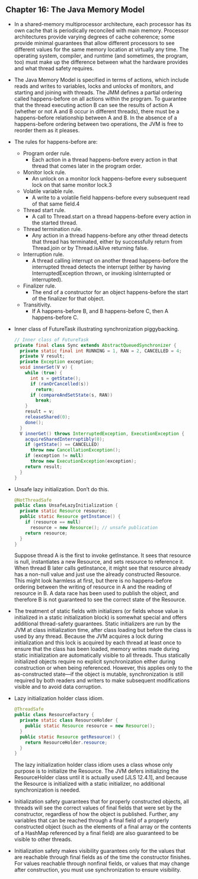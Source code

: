 ## Chapter 16: The Java Memory Model

- In a shared-memory multiprocessor architecture, each processor has its own cache that is periodically reconciled with main memory. Processor architectures provide varying degrees of cache coherence; some provide minimal guarantees that allow different processors to see different values for the same memory location at virtually any time. The operating system, compiler, and runtime (and sometimes, the program, too) must make up the difference between what the hardware provides and what thread safety requires.

- The Java Memory Model is specified in terms of actions, which include reads and writes to variables, locks and unlocks of monitors, and starting and joining with threads. The JMM defines a partial ordering called happens-before on all actions within the program. To guarantee that the thread executing action B can see the results of action A (whether or not A and B occur in different threads), there must be a happens-before relationship between A and B. In the absence of a happens-before ordering between two operations, the JVM is free to reorder them as it pleases.

- The rules for happens-before are:
	- Program order rule.
		- Each action in a thread happens-before every action in that thread that comes later in the program order.
	- Monitor lock rule.
		- An unlock on a monitor lock happens-before every subsequent lock on that same monitor lock.3
	- Volatile variable rule.
		- A write to a volatile field happens-before every subsequent read of that same field.4
	- Thread start rule.
		- A call to Thread.start on a thread happens-before every action in the started thread.
	- Thread termination rule.
		- Any action in a thread happens-before any other thread detects that thread has terminated, either by successfully return from Thread.join or by Thread.isAlive returning false.
	- Interruption rule.
		- A thread calling interrupt on another thread happens-before the interrupted thread detects the interrupt (either by having InterruptedException thrown, or invoking isInterrupted or interrupted).
	- Finalizer rule.
		- The end of a constructor for an object happens-before the start of the finalizer for that object.
	- Transitivity.
		- If A happens-before B, and B happens-before C, then A happens-before C.

- Inner class of FutureTask illustrating synchronization piggybacking.
  ```java
  // Inner class of FutureTask
  private final class Sync extends AbstractQueuedSynchronizer {
    private static final int RUNNING = 1, RAN = 2, CANCELLED = 4;
    private V result;
    private Exception exception;
    void innerSet(V v) {
      while (true) {
        int s = getState();
        if (ranOrCancelled(s))
          return;
        if (compareAndSetState(s, RAN))
          break;
      }
      result = v;
      releaseShared(0);
      done();
    }
    V innerGet() throws InterruptedException, ExecutionException {
      acquireSharedInterruptibly(0);
      if (getState() == CANCELLED)
        throw new CancellationException();
      if (exception != null)
        throw new ExecutionException(exception);
      return result;
    }
  }
  ```

- Unsafe lazy initialization. Don’t do this.
  ```java
  @NotThreadSafe
  public class UnsafeLazyInitialization {
    private static Resource resource;
    public static Resource getInstance() {
      if (resource == null)
        resource = new Resource(); // unsafe publication
      return resource;
    }
  }
  ```

	Suppose thread A is the first to invoke getInstance. It sees that resource is null, instantiates a new Resource, and sets resource to reference it. When thread B later calls getInstance, it might see that resource already has a non-null value and just use the already constructed Resource. This might look harmless at first, but there is no happens-before ordering between the writing of resource in A and the reading of resource in B. A data race has been used to publish the object, and therefore B is not guaranteed to see the correct state of the Resource.

- The treatment of static fields with initializers (or fields whose value is initialized in a static initialization block) is somewhat special and offers additional thread-safety guarantees. Static initializers are run by the JVM at class initialization time, after class loading but before the class is used by any thread. Because the JVM acquires a lock during initialization and this lock is acquired by each thread at least once to ensure that the class has been loaded, memory writes made during static initialization are automatically visible to all threads. Thus statically initialized objects require no explicit synchronization either during construction or when being referenced. However, this applies only to the as-constructed state—if the object is mutable, synchronization is still required by both readers and writers to make subsequent modifications visible and to avoid data corruption.

- Lazy initialization holder class idiom.
  ```java
  @ThreadSafe
  public class ResourceFactory {
    private static class ResourceHolder {
      public static Resource resource = new Resource();
    }
    public static Resource getResource() {
      return ResourceHolder.resource;
    }
  }
  ```

	The lazy initialization holder class idiom uses a class whose only purpose is to initialize the Resource. The JVM defers initializing the ResourceHolder class until it is actually used [JLS 12.4.1], and because the Resource is initialized with a static initializer, no additional synchronization is needed.

- Initialization safety guarantees that for properly constructed objects, all threads will see the correct values of final fields that were set by the constructor, regardless of how the object is published. Further, any variables that can be reached through a final field of a properly constructed object (such as the elements of a final array or the contents of a HashMap referenced by a final field) are also guaranteed to be visible to other threads.

- Initialization safety makes visibility guarantees only for the values that are reachable through final fields as of the time the constructor finishes. For values reachable through nonfinal fields, or values that may change after construction, you must use synchronization to ensure visibility.